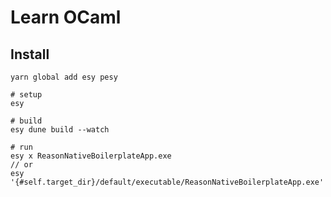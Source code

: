 # Learn OCaml

## Install

```shell
yarn global add esy pesy

# setup
esy

# build
esy dune build --watch

# run
esy x ReasonNativeBoilerplateApp.exe
// or
esy '{#self.target_dir}/default/executable/ReasonNativeBoilerplateApp.exe'
```
